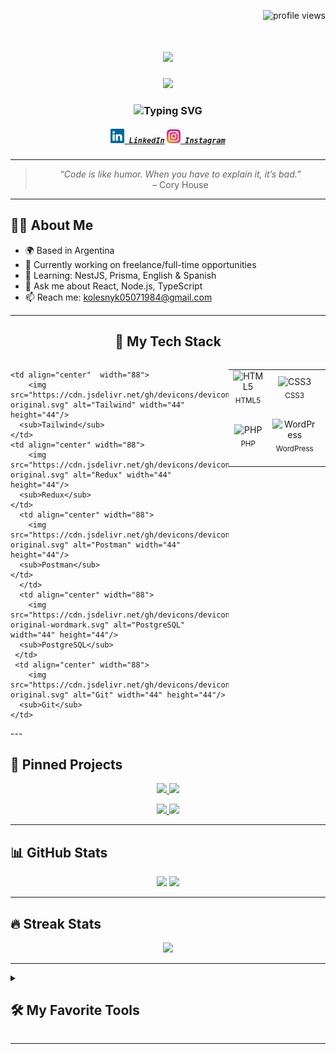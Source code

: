  <p align="right">
  <img src="https://komarev.com/ghpvc/?username=Alex3584&style=flat-square&color=00C0FF" alt="profile views" />
</p>

<h1 align="center">
  <a href="https://git.io/typing-svg">
    <img src="https://readme-typing-svg.herokuapp.com/?lines=Hello,+There!+👋;My+name+is+Oleksandr....;Nice+to+meet+you!&center=true&size=30">
  </a>
</h1>

<!-- 🔻 GIF-приветствие -->
<p align="center">
  <img src="https://media.giphy.com/media/qgQUggAC3Pfv687qPC/giphy.gif" width="300" />
</p>

<!-- 🔻 Typing-анимация -->
<h3 align="center">
  <img src="https://readme-typing-svg.demolab.com?font=Fira+Code&duration=3000&pause=1000&color=00BFFF&center=true&vCenter=true&width=435&lines=Full+Stack+Developer;React+%2F+Node.js+%2F+TypeScript;Open+Source+Contributor;Tech+Enthusiast+%F0%9F%92%BB;Always+learning+new+things+%F0%9F%93%9A" alt="Typing SVG" />
</h3>

<h5 align="center">
  <code><a href="https://www.linkedin.com/in/oleksandr-kolesnyk-link/" title="LinkedIn Profile"><img width="22" src="images/linkedin.svg"> LinkedIn</a></code>
  <code><a href="https://www.instagram.com/alex.kolesnik1984?igsh=dm41dXlpbzVqM25r" title="Instagram Profile"><img width="22" src="images/instagram.svg"> Instagram</a></code>
</h5>

---

<!-- 🧠 Цитата -->
<blockquote align="center">
  <em>“Code is like humor. When you have to explain it, it’s bad.”</em>  
  <br />– Cory House
</blockquote>

---

## 🙋‍♂️ About Me

- 🌍 Based in Argentina  
- 🔭 Currently working on freelance/full-time opportunities  
- 🌱 Learning: NestJS, Prisma, English & Spanish  
- 💬 Ask me about React, Node.js, TypeScript  
- 📫 Reach me: kolesnyk05071984@gmail.com

---

<h2 align="center">🧰 My Tech Stack</h2>

<div style="display: flex; align-items: flex-start; align: center">
<table align="center">
  <tr>
     <td align="center"  width="88">
         <img src="https://cdn.jsdelivr.net/gh/devicons/devicon/icons/html5/html5-original.svg" alt="HTML5" width="44" height="44"/>
      <sub>HTML5</sub>
    </td>
    <td align="center" width="88">
        <img src="https://icongr.am/devicon/css3-original.svg?size=40&color=currentColor" alt="CSS3" width="44" height="44"/>
      <sub>CSS3</sub>
    </td>
    <td align="center" width="88">
         <img src="https://icongr.am/devicon/typescript-original.svg?size=40&color=currentColor" alt="JS" width="44" height="44"/>
      <sub>JavaScript</sub>
    </td>
    <td align="center" width="88">
        <img src="https://icongr.am/devicon/typescript-original.svg?size=40&color=currentColor" alt="TS" width="44" height="44"/>
     <sub>TypeScript</sub>
    </td>
    <td align="center" width="88">
        <img src="https://icongr.am/devicon/python-original.svg?size=40&color=currentColor" alt="Python" width="44" height="44"/>
      <sub>Python</sub>
    </td>
    <td align="center" width="88">
        <img src="https://icongr.am/devicon/react-original.svg?size=40&color=currentColor" alt="React" width="44" height="44"/>
      <sub>React.js</sub>
    </td>
    <td align="center" width="88">
        <img src="https://icongr.am/devicon/npm-original-wordmark.svg?size=40&color=currentColor" alt="npm" width="44" height="44"/>
      <sub>npm</sub>
    </td>
    <td align="center" width="88">
      <img src="https://cdn.jsdelivr.net/gh/devicons/devicon@latest/icons/nodejs/nodejs-original-wordmark.svg" alt="Node.js" width="44" height="44"/>
      <sub>Node.js</sub>
    </td>
        <td align="center" width="88">
       <img src="https://cdn.jsdelivr.net/gh/devicons/devicon@latest/icons/mysql/mysql-original-wordmark.svg" alt="MySQL" width="44" height="44"/>
      <sub>MySQL</sub>
      </td>
   <td align="center" width="88">
        <img src="https://icongr.am/devicon/sass-original.svg?size=40&color=currentColor" alt="Sass" width="44" height="44"/>
      <sub>Sass</sub>
    </td>
    <td align="center" width="88"> 
        <img src="https://cdn.jsdelivr.net/gh/devicons/devicon@latest/icons/babel/babel-original.svg" alt="Babel" width="44" height="44"/>
      <sub>Babel</sub>
    </td>
  </tr>
    
    <td align="center"  width="88">
        <img src="https://cdn.jsdelivr.net/gh/devicons/devicon@latest/icons/tailwindcss/tailwindcss-original.svg" alt="Tailwind" width="44" height="44"/>
      <sub>Tailwind</sub>
    </td>
    <td align="center" width="88">
        <img src="https://cdn.jsdelivr.net/gh/devicons/devicon@latest/icons/redux/redux-original.svg" alt="Redux" width="44" height="44"/>
      <sub>Redux</sub>
    </td>
      <td align="center" width="88">
        <img src="https://cdn.jsdelivr.net/gh/devicons/devicon@latest/icons/postman/postman-original.svg" alt="Postman" width="44" height="44"/>
      <sub>Postman</sub>
    </td>
      </td>
      <td align="center" width="88">
        <img src="https://cdn.jsdelivr.net/gh/devicons/devicon@latest/icons/postgresql/postgresql-original-wordmark.svg" alt="PostgreSQL" width="44" height="44"/>
      <sub>PostgreSQL</sub>
     </td>
     <td align="center" width="88">
        <img src="https://cdn.jsdelivr.net/gh/devicons/devicon@latest/icons/git/git-original.svg" alt="Git" width="44" height="44"/>
      <sub>Git</sub>
    </td>
 <td align="center" width="88">
        <img src="https://cdn.jsdelivr.net/gh/devicons/devicon@latest/icons/php/php-original.svg" alt="PHP" width="44" height="44"/>
      <sub>PHP</sub>
     </td>
 <td align="center" width="88">
        <img src="https://cdn.jsdelivr.net/gh/devicons/devicon@latest/icons/wordpress/wordpress-original.svg" alt="WordPress" width="44" height="44"/>
      <sub>WordPress</sub>
     </td>
 <td align="center" width="88">
        <img src="https://cdn.jsdelivr.net/gh/devicons/devicon@latest/icons/laravel/laravel-original.svg" alt="Laravel" width="44" height="44"/>
      <sub>Laravel</sub>
     </td>
 <td align="center" width="88">
        <img src="https://cdn.jsdelivr.net/gh/devicons/devicon@latest/icons/vite/vite-original.svg" alt="Vite" width="44" height="44"/>
      <sub>Vite</sub>
     </td>
  <td align="center" width="88">
        <img src="https://cdn.jsdelivr.net/gh/devicons/devicon@latest/icons/vscode/vscode-original.svg" alt="Visual Studio Code" width="44" height="44"/>
      <sub>VSCode</sub>
     </td>
  <td align="center" width="88">
        <img src="https://cdn.jsdelivr.net/gh/devicons/devicon@latest/icons/figma/figma-original.svg" alt="Figma" width="44" height="44"/>
      <sub>Figma</sub>
     </td>
</table>
</div>
---

## 📌 Pinned Projects

<p align="center">
  <a href="https://github.com/Alex3584/movies-db">
    <img src="https://github-readme-stats.vercel.app/api/pin/?username=Alex3584&repo=movies-db&theme=tokyonight" />
  </a>
  <a href="https://github.com/Alex3584/To-Do-List">
    <img src="https://github-readme-stats.vercel.app/api/pin/?username=Alex3584&repo=To-Do-List&theme=tokyonight" />
  </a>
</p>

<p align="center">
  <a href="https://github.com/Alex3584/ai-translate">
    <img src="https://github-readme-stats.vercel.app/api/pin/?username=Alex3584&repo=ai-translate&theme=tokyonight" />
  </a>
  <a href="https://github.com/Alex3584/react-hooks-lab">
    <img src="https://github-readme-stats.vercel.app/api/pin/?username=Alex3584&repo=react-hooks-lab&theme=tokyonight" />
  </a>
</p>


---

## 📊 GitHub Stats

<p align="center">
  <img src="https://github-readme-stats.vercel.app/api?username=Alex3584&show_icons=true&rank_icon=github&theme=tokyonight" />


  <img src="https://github-readme-stats.vercel.app/api/top-langs/?username=Alex3584&layout=donut&theme=tokyonight" />

</p>

---

## 🔥 Streak Stats

<p align="center">
  <img src="https://streak-stats.demolab.com?user=Alex3584&theme=tokyonight" />
</p>

---

<details> 
  <summary><h2>🛠️ My Favorite Tools</h2></summary>
  <!-- Some badges are from https://github.com/Ileriayo/markdown-badges -->

  <h3>👨‍💻 Programming and Markup Languages</h3>

  <p>
    <a href="https://github.com/search?q=user%3ADenverCoder1+language%3Ahtml"><img alt="HTML" src="https://img.shields.io/badge/HTML-E34F26.svg?logo=html5&logoColor=white"></a>
    <a href="https://github.com/search?q=user%3ADenverCoder1+language%3Acss"><img alt="CSS" src="https://img.shields.io/badge/CSS-1572B6.svg?logo=css3&logoColor=white"></a>
    <a href="https://github.com/search?q=user%3ADenverCoder1+language%3Ajavascript"><img alt="JavaScript" src="https://img.shields.io/badge/JavaScript-F7DF1E.svg?logo=javascript&logoColor=black"></a>
    <a href="https://github.com/search?q=user%3ADenverCoder1+language%3AtypeScript"><img alt="TypeScript" src="https://img.shields.io/badge/TypeScript-007ACC.svg?logo=typescript&logoColor=white"></a>
    <a href="https://github.com/search?q=user%3ADenverCoder1+language%3Amarkdown"><img alt="Markdown" src="https://img.shields.io/badge/Markdown-000000.svg?logo=markdown&logoColor=white"></a>
    <a href="https://github.com/search?q=user%3ADenverCoder1+language%3Apython"><img alt="Python" src="https://img.shields.io/badge/Python-14354C.svg?logo=python&logoColor=white"></a>
    <a href="https://github.com/search?q=user%3ADenverCoder1+language%3Asql"><img alt="SQL" src="https://custom-icon-badges.demolab.com/badge/SQL-025E8C.svg?logo=database&logoColor=white"></a>
    <a href="https://github.com/search?q=user%3ADenverCoder1+language%3Aphp"><img alt="PHP" src="https://img.shields.io/badge/PHP-777BB4.svg?logo=php&logoColor=white"></a>
    <a href="https://github.com/search?q=user%3ADenverCoder1+language%3Asvg"><img alt="SVG+XML" src="https://img.shields.io/badge/SVG%2BXML-e0982c.svg?logo=svg&logoColor=white"></a>
    <a href="https://github.com/search?q=user%3ADenverCoder1+language%3Abash"><img alt="Bash" src="https://img.shields.io/badge/Bash-121011.svg?logo=gnu-bash&logoColor=white"></a>
  </p>

  <h3>🧰 Frameworks and Libraries</h3>

  <p>
    <a href="#"><img alt="React" src="https://img.shields.io/badge/React-20232a.svg?logo=react&logoColor=61DAFB"></a>
    <a href="#"><img alt="React Native" src="https://img.shields.io/badge/React%20Native-20232a.svg?logo=react&logoColor=61DAFB"></a>
    <a href="#"><img alt="Expo" src="https://img.shields.io/badge/Expo-000020.svg?logo=expo&logoColor=white"></a>
    <a href="#"><img alt="Redux" src="https://img.shields.io/badge/Redux-593D88.svg?logo=redux&logoColor=white"></a>
    <a href="#"><img alt="RTK Query" src="https://img.shields.io/badge/RTK%20Query-764ABC.svg?logo=redux&logoColor=white"></a>
    <a href="#"><img alt="Tanstack Query" src="https://img.shields.io/badge/TanStack%20Query-FF4154.svg?logo=react-query&logoColor=white"></a>
    <a href="#"><img alt="Axios" src="https://img.shields.io/badge/Axios-5A29E4.svg?logo=axios&logoColor=white"></a>
    <a href="#"><img alt="SASS" src="https://img.shields.io/badge/SASS-CC6699.svg?logo=sass&logoColor=white"></a>
    <a href="#"><img alt="LESS" src="https://img.shields.io/badge/LESS-1D365D.svg?logo=less&logoColor=white"></a>
    <a href="#"><img alt="Tailwind CSS" src="https://img.shields.io/badge/Tailwind_CSS-38B2AC.svg?logo=tailwind-css&logoColor=white"></a>
    <a href="#"><img alt="Material UI" src="https://img.shields.io/badge/MUI-007FFF.svg?logo=mui&logoColor=white"></a>
    <a href="#"><img alt="Styled Components" src="https://img.shields.io/badge/Styled--Components-DB7093.svg?logo=styled-components&logoColor=white"></a>
    <a href="#"><img alt="Bootstrap" src="https://img.shields.io/badge/Bootstrap-7952B3.svg?logo=bootstrap&logoColor=white"></a>
    <a href="#"><img alt="Express.js" src="https://img.shields.io/badge/Express.js-404d59.svg?logo=express&logoColor=white"></a>
    <a href="#"><img alt="Zustand" src="https://img.shields.io/badge/Zustand-000000.svg?logo=react&logoColor=white"></a>
    <a href="#"><img alt="i18n" src="https://img.shields.io/badge/i18n-0078d7.svg?logo=translate&logoColor=white"></a>
  </p>

  <h3>🗄️ Back-End, CMS and APIs</h3>

  <p>
    <a href="https://github.com/search?q=user%3ADenverCoder1+language%3Ajavascript"><img alt="Node.js" src="https://img.shields.io/badge/Node.js-43853D.svg?logo=node.js&logoColor=white"></a>
    <a href="#"><img alt="Laravel" src="https://img.shields.io/badge/Laravel-F55247.svg?logo=laravel&logoColor=white"></a>
    <a href="#"><img alt="JWT" src="https://img.shields.io/badge/JWT-000000.svg?logo=json-web-tokens&logoColor=white"></a>
    <a href="#"><img alt="REST API" src="https://img.shields.io/badge/REST-025E8C.svg?logo=protocols&logoColor=white"></a>
    <a href="#"><img alt="GraphQL" src="https://img.shields.io/badge/GraphQL-E10098.svg?logo=graphql&logoColor=white"></a>
    <a href="#"><img alt="Strapi" src="https://img.shields.io/badge/Strapi-4945FF.svg?logo=strapi&logoColor=white"></a>
    <a href="#"><img alt="Wordpress" src="https://img.shields.io/badge/Wordpress-21759B?logo=wordpress&logoColor=white"></a>
    <a href="#"><img alt="Open Cart" src="https://img.shields.io/badge/OpenCart-239BD7.svg?logo=opencart&logoColor=white"></a>
  </p>

  <h3>⚙️ Build Tools and Package Managers</h3>
  <p>
    <a href="#"><img alt="npm" src="https://img.shields.io/badge/npm-CB3837.svg?logo=npm&logoColor=white"></a>
    <a href="#"><img alt="Babel" src="https://img.shields.io/badge/Babel-F9DC3E.svg?logo=babel&logoColor=black"></a>
    <a href="#"><img alt="Webpack" src="https://img.shields.io/badge/Webpack-8DD6F9.svg?logo=webpack&logoColor=black"></a>
    <a href="#"><img alt="Vite" src="https://img.shields.io/badge/Vite-646CFF.svg?logo=vite&logoColor=white"></a>
    <a href="#"><img alt="Gradle" src="https://img.shields.io/badge/Gradle-02303A.svg?logo=gradle&logoColor=white"></a>
  </p>

  <h3>🛠️ DevOps and Environments</h3>

  <p>
    <a href="#"><img alt="Docker" src="https://img.shields.io/badge/Docker-2496ED.svg?logo=docker&logoColor=white"></a>
    <a href="#"><img alt="Open Server" src="https://img.shields.io/badge/Open%20Server-FF6600.svg?logo=windows&logoColor=white"></a>
  </p>

  <h3>🎨 UI/UX and Design</h3>

  <p>
    <a href="#"><img alt="Figma" src="https://img.shields.io/badge/Figma-F24E1E.svg?logo=figma&logoColor=white"></a>
    <a href="#"><img alt="Photoshop" src="https://img.shields.io/badge/Photoshop-31A8FF.svg?logo=adobe-photoshop&logoColor=white"></a>
  </p>

  <h3>🧪 Code Quality and Formatting</h3>

  <p>
    <a href="#"><img alt="Prettier" src="https://img.shields.io/badge/Prettier-F7B93E.svg?logo=prettier&logoColor=black"></a>
    <a href="#"><img alt="ESLint" src="https://img.shields.io/badge/ESLint-4B32C3.svg?logo=eslint&logoColor=white"></a>
    <a href="#"><img alt="Stylesheet" src="https://img.shields.io/badge/Stylesheet-000000.svg?logo=css3&logoColor=white"></a>
  </p>

  <h3>🧠 AI and APIs</h3>

  <p>
    <a href="#"><img alt="OpenAI API" src="https://img.shields.io/badge/OpenAI-412991.svg?logo=openai&logoColor=white"></a>
  </p>

  <h3>🗄️ Databases and Cloud Hosting</h3>

  <p>
      <a href="#"><img alt="GitHub Pages" src="https://img.shields.io/badge/GitHub%20Pages-327FC7.svg?logo=github&logoColor=white"></a>
      <a href="#"><img alt="MongoDB" src ="https://img.shields.io/badge/MongoDB-4ea94b.svg?logo=mongodb&logoColor=white"></a>
      <a href="#"><img alt="MySQL" src="https://img.shields.io/badge/MySQL-00f.svg?logo=mysql&logoColor=white"></a>
      <a href="#"><img alt="PostgreSQL" src ="https://img.shields.io/badge/PostgreSQL-316192.svg?logo=postgresql&logoColor=white"></a>
      <a href="#"><img alt="SQLite" src ="https://img.shields.io/badge/SQLite-07405e.svg?logo=sqlite&logoColor=white"></a>
  </p>

  <h3>📋 Methodologies and Project Management</h3>

  <p>
    <a href="#"><img alt="BEM" src="https://img.shields.io/badge/BEM-000000.svg?logo=css3&logoColor=white"></a>
    <a href="#"><img alt="Agile" src="https://img.shields.io/badge/Agile-0052CC.svg?logo=agile&logoColor=white"></a>
    <a href="#"><img alt="Scrum" src="https://img.shields.io/badge/Scrum-6DB33F.svg?logo=scrumalliance&logoColor=white"></a>
    <a href="#"><img alt="ClickUp" src="https://img.shields.io/badge/ClickUp-7B68EE.svg?logo=clickup&logoColor=white"></a>
    <a href="#"><img alt="Slack" src="https://img.shields.io/badge/Slack-4A154B.svg?logo=slack&logoColor=white"></a>
</p>

  <h3>💻 Software and Tools</h3>

  <p>
    <a href="#"><img alt="Adobe" src="https://img.shields.io/badge/Adobe-FF0000.svg?logo=adobe&logoColor=white"></a>
    <a href="#"><img alt="Android" src="https://img.shields.io/badge/Android-3DDC84?logo=android&logoColor=white"></a>
    <a href="#"><img alt="Android Studio" src="https://img.shields.io/badge/Android%20Studio-008678.svg?logo=android-studio&logoColor=white"></a>
    <a href="#"><img alt="Discord" src="https://img.shields.io/badge/-Discord-5865F2.svg?logo=discord&logoColor=white"></a>
    <a href="#"><img alt="Git" src="https://img.shields.io/badge/Git-F05033.svg?logo=git&logoColor=white"></a>
    <a href="#"><img alt="GitHub Desktop" src="https://img.shields.io/badge/GitHub%20Desktop-8034A9.svg?logo=github&logoColor=white"></a>
    <a href="#"><img alt="Google Sheets" src="https://img.shields.io/badge/Sheets-34A853.svg?logo=google%20sheets&logoColor=white"></a>
    <a href="#"><img alt="Postman" src="https://img.shields.io/badge/Postman-FF6C37?logo=postman&logoColor=white"></a>
    <a href="#"><img alt="Visual Studio Code" src="https://img.shields.io/badge/Visual%20Studio%20Code-0078d7.svg?logo=visual-studio-code&logoColor=white"></a>
  </p>
</details>

---
